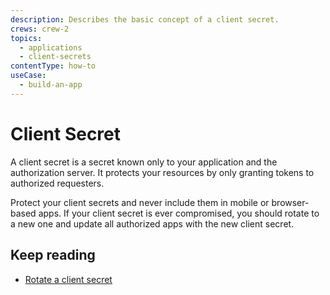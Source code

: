 ```yaml
---
description: Describes the basic concept of a client secret.
crews: crew-2
topics:
  - applications
  - client-secrets
contentType: how-to
useCase:
  - build-an-app
---
```


# Client Secret

A client secret is a secret known only to your application and the authorization server. It protects your resources by only granting tokens to authorized requesters. 

Protect your client secrets and never include them in mobile or browser-based apps. If your client secret is ever compromised, you should rotate to a new one and update all authorized apps with the new client secret.

## Keep reading

- [Rotate a client secret]()
